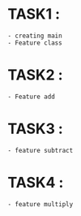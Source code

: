 # TASK1 :
    - creating main
    - Feature class
# TASK2 :
    - Feature add
# TASK3  : 
    - feature subtract
# TASK4 :
    - feature multiply
